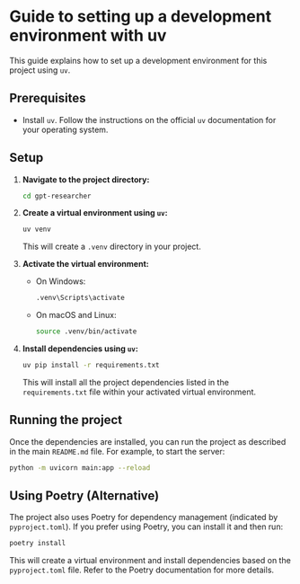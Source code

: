 # Guide to setting up a development environment with uv

This guide explains how to set up a development environment for this project using `uv`.

## Prerequisites

- Install `uv`. Follow the instructions on the official `uv` documentation for your operating system.

## Setup

1.  **Navigate to the project directory:**

    ```bash
    cd gpt-researcher
    ```

2.  **Create a virtual environment using `uv`:**

    ```bash
    uv venv
    ```
    This will create a `.venv` directory in your project.

3.  **Activate the virtual environment:**

    - On Windows:
      ```bash
      .venv\Scripts\activate
      ```
    - On macOS and Linux:
      ```bash
      source .venv/bin/activate
      ```

4.  **Install dependencies using `uv`:**

    ```bash
    uv pip install -r requirements.txt
    ```
    This will install all the project dependencies listed in the `requirements.txt` file within your activated virtual environment.

## Running the project

Once the dependencies are installed, you can run the project as described in the main `README.md` file. For example, to start the server:

```bash
python -m uvicorn main:app --reload
```

## Using Poetry (Alternative)

The project also uses Poetry for dependency management (indicated by `pyproject.toml`). If you prefer using Poetry, you can install it and then run:

```bash
poetry install
```

This will create a virtual environment and install dependencies based on the `pyproject.toml` file. Refer to the Poetry documentation for more details.